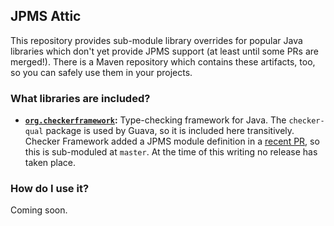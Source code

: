 
## JPMS Attic

This repository provides sub-module library overrides for popular Java libraries which don't yet provide JPMS support (at least until some PRs are merged!). There is a Maven repository which contains these artifacts, too, so you can safely use them in your projects.

### What libraries are included?

- **[`org.checkerframework`][0]:** Type-checking framework for Java. The `checker-qual` package is used by Guava, so it is included here transitively. Checker Framework added a JPMS module definition in a [recent PR][1], so this is sub-moduled at `master`. At the time of this writing no release has taken place.

### How do I use it?

Coming soon.


[0]: https://github.com/typetools/checker-framework
[1]: https://github.com/typetools/checker-framework/pull/6326

